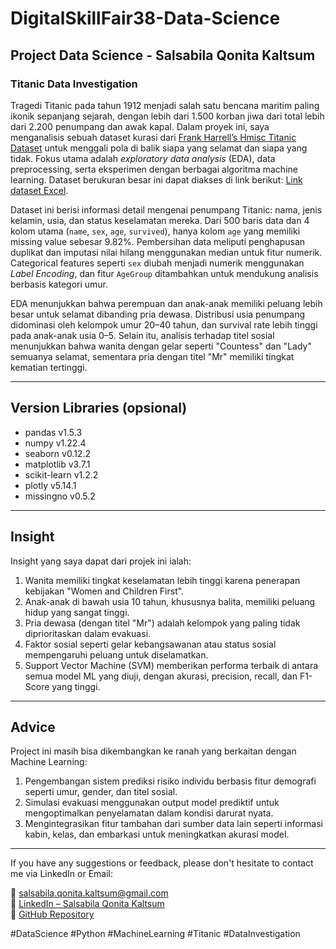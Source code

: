 # DigitalSkillFair38-Data-Science

## Project Data Science - Salsabila Qonita Kaltsum

### Titanic Data Investigation

Tragedi Titanic pada tahun 1912 menjadi salah satu bencana maritim paling ikonik sepanjang sejarah, dengan lebih dari 1.500 korban jiwa dari total lebih dari 2.200 penumpang dan awak kapal. Dalam proyek ini, saya menganalisis sebuah dataset kurasi dari [Frank Harrell’s Hmisc Titanic Dataset](https://hbiostat.org/data/repo/titanic.html) untuk menggali pola di balik siapa yang selamat dan siapa yang tidak. Fokus utama adalah *exploratory data analysis* (EDA), data preprocessing, serta eksperimen dengan berbagai algoritma machine learning. Dataset berukuran besar ini dapat diakses di link berikut: [Link dataset Excel](https://hbiostat.org/data/repo/titanic3.xls).

Dataset ini berisi informasi detail mengenai penumpang Titanic: nama, jenis kelamin, usia, dan status keselamatan mereka. Dari 500 baris data dan 4 kolom utama (`name`, `sex`, `age`, `survived`), hanya kolom `age` yang memiliki missing value sebesar 9.82%. Pembersihan data meliputi penghapusan duplikat dan imputasi nilai hilang menggunakan median untuk fitur numerik. Categorical features seperti `sex` diubah menjadi numerik menggunakan *Label Encoding*, dan fitur `AgeGroup` ditambahkan untuk mendukung analisis berbasis kategori umur.

EDA menunjukkan bahwa perempuan dan anak-anak memiliki peluang lebih besar untuk selamat dibanding pria dewasa. Distribusi usia penumpang didominasi oleh kelompok umur 20–40 tahun, dan survival rate lebih tinggi pada anak-anak usia 0–5. Selain itu, analisis terhadap titel sosial menunjukkan bahwa wanita dengan gelar seperti "Countess" dan "Lady" semuanya selamat, sementara pria dengan titel "Mr" memiliki tingkat kematian tertinggi.

---

## Version Libraries (opsional)
- pandas v1.5.3  
- numpy v1.22.4  
- seaborn v0.12.2  
- matplotlib v3.7.1  
- scikit-learn v1.2.2  
- plotly v5.14.1  
- missingno v0.5.2  

---

## Insight
Insight yang saya dapat dari projek ini ialah:
1. Wanita memiliki tingkat keselamatan lebih tinggi karena penerapan kebijakan "Women and Children First".
2. Anak-anak di bawah usia 10 tahun, khususnya balita, memiliki peluang hidup yang sangat tinggi.
3. Pria dewasa (dengan titel "Mr") adalah kelompok yang paling tidak diprioritaskan dalam evakuasi.
4. Faktor sosial seperti gelar kebangsawanan atau status sosial mempengaruhi peluang untuk diselamatkan.
5. Support Vector Machine (SVM) memberikan performa terbaik di antara semua model ML yang diuji, dengan akurasi, precision, recall, dan F1-Score yang tinggi.

---

## Advice
Project ini masih bisa dikembangkan ke ranah yang berkaitan dengan Machine Learning:
1. Pengembangan sistem prediksi risiko individu berbasis fitur demografi seperti umur, gender, dan titel sosial.
2. Simulasi evakuasi menggunakan output model prediktif untuk mengoptimalkan penyelamatan dalam kondisi darurat nyata.
3. Mengintegrasikan fitur tambahan dari sumber data lain seperti informasi kabin, kelas, dan embarkasi untuk meningkatkan akurasi model.

---

If you have any suggestions or feedback, please don't hesitate to contact me via LinkedIn or Email:

📧 salsabila.qonita.kaltsum@gmail.com  
🔗 [LinkedIn – Salsabila Qonita Kaltsum](https://www.linkedin.com/in/salsabilaqonitakaltsum/)  
📂 [GitHub Repository](https://github.com/salsabilaqonita/DigitalSkillFair38-Data-Science)

#DataScience #Python #MachineLearning #Titanic #DataInvestigation
